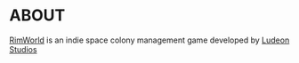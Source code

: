 # ABOUT
[RimWorld](https://rimworldgame.com/) is an indie space colony management game developed by [Ludeon Studios](https://ludeon.com/blog/)
